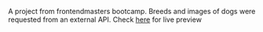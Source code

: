 A project from frontendmasters bootcamp. Breeds and images of dogs were requested from an external API. Check [here](http://my-dog-app.netlify.app/) for live preview 
